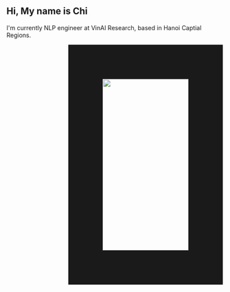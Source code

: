 ## Hi, My name is Chi
I'm currently NLP engineer at VinAI Research, based in Hanoi Captial Regions.
<!---->
<!-- I am passionate about open-source initiatives and strive for deeper exploration in this realm. My primary action includes the following: -->
<!---->
<!-- + 📄: Doing some Multimodal model research likes [CogVideoX](https://arxiv.org/abs/2408.06072), [CogAgent](https://arxiv.org/abs/2312.08914) -->
<!-- + ⭐: Researching the capabilities of model Agents and the integration with Agent frameworks such as [langchain-chatchat](https://github.com/chatchat-space/Langchain-Chatchat),  [chatpdf](https://github.com/CosmosShadow/gptpdf)  -->
<!-- + 🏆: Participated in several national competitions, such as [RoboMaster](https://www.robomaster.com/en-US) and [National Students' SmartCar Competition](https://www.smartcar.zone), and achieved some results, including national awards. These competitions have been truly fascinating. -->
<!-- + 💡: I really enjoy hackathon competitions, I welcome teaming up for these events! -->
<!--   -->
<a> 
  <img align="right" src="https://4kwallpapers.com/images/walls/thumbs_2t/15344.png"  width="200" height="400" border="80"/>
</a> 
<!-- <a> -->
<!--   <img align="right" src="https://github.com/zRzRzRzRzRzRzR/zRzRzRzRzRzRzR/blob/main/Pic/1.png" width="180" height="240"/> -->
<!-- </a> -->
<!---->
<!-- + 🌿: My MBTI is ESTJ, I enjoy traveling, drum , and mechanical elements(such as steam trains and typewriters), Welcome to become friends with me! -->
<!---->
<!-- [![Static Badge](https://img.shields.io/badge/X-zR-blue?style=social&logo=twitter&logoColor=blue&link=https%3A%2F%2Ftwitter.com%2FzRdianjiao)](https://twitter.com/zRdianjiao) -->
